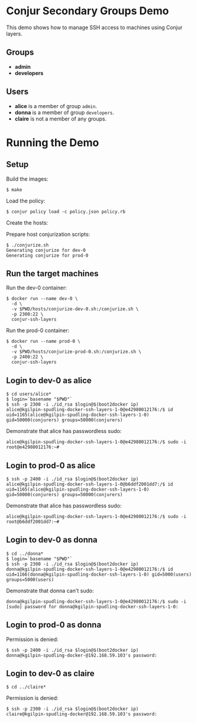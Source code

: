 # Conjur Secondary Groups Demo

This demo shows how to manage SSH access to machines using Conjur layers.

## Groups

* **admin**
* **developers**

## Users

* **alice** is a member of group `admin`.
* **donna** is a member of group `developers`.
* **claire** is not a member of any groups.

# Running the Demo

## Setup

Build the images:

    $ make

Load the policy:

    $ conjur policy load -c policy.json policy.rb

Create the hosts:

Prepare host conjurization scripts:

    $ ./conjurize.sh
    Generating conjurize for dev-0
    Generating conjurize for prod-0
    
## Run the target machines    

Run the dev-0 container:

    $ docker run --name dev-0 \
      -d \
      -v $PWD/hosts/conjurize-dev-0.sh:/conjurize.sh \
      -p 2300:22 \
      conjur-ssh-layers

Run the prod-0 container:

    $ docker run --name prod-0 \
      -d \
      -v $PWD/hosts/conjurize-prod-0.sh:/conjurize.sh \
      -p 2400:22 \
      conjur-ssh-layers

## Login to dev-0 as alice

    $ cd users/alice*
    $ login=`basename "$PWD"`
    $ ssh -p 2300 -i ./id_rsa $login@$(boot2docker ip)
    alice@kgilpin-spudling-docker-ssh-layers-1-0@e42980012176:/$ id
    uid=1165(alice@kgilpin-spudling-docker-ssh-layers-1-0) gid=50000(conjurers) groups=50000(conjurers)
    
Demonstrate that alice has passwordless sudo:

    alice@kgilpin-spudling-docker-ssh-layers-1-0@e42980012176:/$ sudo -i
    root@e42980012176:~# 
        
## Login to prod-0 as alice

    $ ssh -p 2400 -i ./id_rsa $login@$(boot2docker ip)
    alice@kgilpin-spudling-docker-ssh-layers-1-0@b6ddf2001dd7:/$ id
    uid=1165(alice@kgilpin-spudling-docker-ssh-layers-1-0) gid=50000(conjurers) groups=50000(conjurers)

Demonstrate that alice has passwordless sudo:

    alice@kgilpin-spudling-docker-ssh-layers-1-0@e42980012176:/$ sudo -i
    root@b6ddf2001dd7:~# 

## Login to dev-0 as donna

    $ cd ../donna*
    $ login=`basename "$PWD"`
    $ ssh -p 2300 -i ./id_rsa $login@$(boot2docker ip)
    donna@kgilpin-spudling-docker-ssh-layers-1-0@e42980012176:/$ id
    uid=1166(donna@kgilpin-spudling-docker-ssh-layers-1-0) gid=5000(users) groups=5000(users)
    
Demonstrate that donna can't sudo:

    donna@kgilpin-spudling-docker-ssh-layers-1-0@e42980012176:/$ sudo -i
    [sudo] password for donna@kgilpin-spudling-docker-ssh-layers-1-0: 

## Login to prod-0 as donna

Permission is denied:

    $ ssh -p 2400 -i ./id_rsa $login@$(boot2docker ip)
    donna@kgilpin-spudling-docker-@192.168.59.103's password: 

## Login to dev-0 as claire

    $ cd ../claire*
    
Permission is denied:

    $ ssh -p 2300 -i ./id_rsa $login@$(boot2docker ip)
    claire@kgilpin-spudling-docker@192.168.59.103's password:
    
    